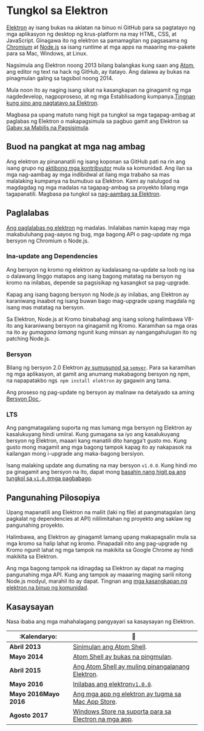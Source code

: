 # Tungkol sa Elektron

[Elektron](https://electronjs.org) ay isang bukas na aklatan na binuo ni GitHub para sa pagtatayo ng mga aplikasyon ng desktop ng krus-platform na may HTML, CSS, at JavaScript. Ginagawa ito ng elektron sa pamamagitan ng pagsasama ng [Chromium](https://www.chromium.org/Home) at [Node.js](https://nodejs.org) sa isang runtime at mga apps na maaaring ma-pakete para sa Mac, Windows, at Linux.

Nagsimula ang Elektron noong 2013 bilang balangkas kung saan ang [Atom](https://atom.io), ang editor ng text na hack ng GitHub, ay itatayo. Ang dalawa ay bukas na pinagmulan galing sa tagsibol noong 2014.

Mula noon ito ay naging isang sikat na kasangkapan na ginagamit ng mga nagdedevelop, nagpoproseso, at ng mga Establisadong kumpanya.[Tingnan kung sino ang nagtatayo sa Elektron](https://electronjs.org/apps).

Magbasa pa upang matuto nang higit pa tungkol sa mga tagapag-ambag at paglabas ng Elektron o makapagsimula sa pagbuo gamit ang Elektron sa [Gabay sa Mabilis na Pagsisimula](quick-start.md).

## Buod na pangkat at mga nag ambag

Ang elektron ay pinananatili ng isang koponan sa GitHub pati na rin ang isang grupo ng [aktibong mga kontribyutor](https://github.com/electron/electron/graphs/contributors) mula sa komunidad. Ang ilan sa mga nag-aambag ay mga indibidwal at ilang mga trabaho sa mas malalaking kumpanya na bumubuo sa Elektron. Kami ay nalulugod na magdagdag ng mga madalas na tagapag-ambag sa proyekto bilang mga tagapanatili. Magbasa pa tungkol sa [nag-aambag sa Elektron](https://github.com/electron/electron/blob/master/CONTRIBUTING.md).

## Paglalabas

[Ang paglalabas ng elektron](https://github.com/electron/electron/releases) ng madalas. Inilalabas namin kapag may mga makabuluhang pag-aayos ng bug, mga bagong API o pag-update ng mga bersyon ng Chromium o Node.js.

### Ina-update ang Dependencies

Ang bersyon ng kromo ng elektron ay kadalasang na-update sa loob ng isa o dalawang linggo matapos ang isang bagong matatag na bersyon ng kromo na inilabas, depende sa pagsisikap ng kasangkot sa pag-upgrade.

Kapag ang isang bagong bersyon ng Node.js ay inilabas, ang Elektron ay karaniwang inaabot ng isang buwan bago mag-upgrade upang magdala ng isang mas matatag na bersyon.

Sa Elektron, Node.js at Kromo binabahagi ang isang solong halimbawa V8-ito ang karaniwang bersyon na ginagamit ng Kromo. Karamihan sa mga oras na ito ay *gumagana lamang* ngunit kung minsan ay nangangahulugan ito ng patching Node.js.

### Bersyon

Bilang ng bersyon 2.0 Elektron [ay sumusunod sa `semver`](https://semver.org). Para sa karamihan ng mga aplikasyon, at gamit ang anumang makabagong bersyon ng npm, na napapatakbo ng`$ npm install elektron` ay gagawin ang tama.

Ang proseso ng pag-update ng bersyon ay malinaw na detalyado sa aming [Bersyon Doc ](electron-versioning.md).

### LTS

Ang pangmatagalang suporta ng mas lumang mga bersyon ng Elektron ay kasalukuyang hindi umiiral. Kung gumagana sa iyo ang kasalukuyang bersyon ng Elektron, maaari kang manatili dito hangga't gusto mo. Kung gusto mong magamit ang mga bagong tampok kapag ito ay nakapasok na kailangan mong i-upgrade ang maka-bagong bersiyon.

Isang malaking update ang dumating na may bersyon `v1.0.0`. Kung hindi mo pa ginagamit ang bersyon na ito, dapat mong [basahin nang higit pa ang tungkol sa `v1.0.0`mga pagbabago](https://electronjs.org/blog/electron-1-0).

## Pangunahing Pilosopiya

Upang mapanatili ang Elektron na maliit (laki ng file) at pangmatagalan (ang pagkalat ng dependencies at API) nililimitahan ng proyekto ang saklaw ng pangunahing proyekto.

Halimbawa, ang Elektron ay ginagamit lamang upang makapagsalin mula sa mga kromo sa halip lahat ng kromo. Pinapadali nito ang pag-upgrade ng Kromo ngunit lahat ng mga tampok na makikita sa Google Chrome ay hindi makikita sa Elektron.

Ang mga bagong tampok na idinagdag sa Elektron ay dapat na maging pangunahing mga API. Kung ang tampok ay maaaring maging sarili nitong Node.js modyul, marahil ito ay dapat. Tingnan ang [mga kasangkapan ng elektron na binuo ng komunidad](https://electronjs.org/community).

## Kasaysayan

Nasa ibaba ang mga mahahalagang pangyayari sa kasaysayan ng Elektron.

| :Kalendaryo:           | :tada:                                                                                                            |
| ---------------------- | ----------------------------------------------------------------------------------------------------------------- |
| **Abril 2013**         | [Sinimulan ang Atom Shell](https://github.com/electron/electron/commit/6ef8875b1e93787fa9759f602e7880f28e8e6b45). |
| **Mayo 2014**          | [Atom Shell ay bukas na pingmulan](https://blog.atom.io/2014/05/06/atom-is-now-open-source.html).                 |
| **Abril 2015**         | [Ang Atom Shell ay muling pinangalanang Elektron](https://github.com/electron/electron/pull/1389).                |
| **Mayo 2016**          | [Inilabas ang elektron`v1.0.0`](https://electronjs.org/blog/electron-1-0).                                        |
| **Mayo 2016Mayo 2016** | [Ang mga app ng elektron ay tugma sa Mac App Store](mac-app-store-submission-guide.md).                           |
| **Agosto 2017**        | [Windows Store na suporta para sa Electron na mga app](windows-store-guide.md).                                   |
